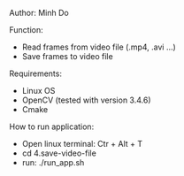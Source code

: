 
Author: Minh Do

Function:
- Read frames from video file (.mp4, .avi ...)
- Save frames to video file

Requirements:
- Linux OS
- OpenCV (tested with version 3.4.6)
- Cmake

How to run application:

- Open linux terminal: Ctr + Alt + T 
- cd 4.save-video-file
- run: ./run_app.sh



